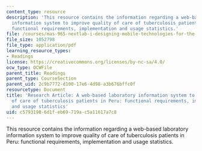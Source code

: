 ```yaml
---
content_type: resource
description: 'This resource contains the information regarding a web-based laboratory
  information system to improve quality of care of tuberculosis patients in Peru:
  functional requirements, implementation and usage statistics.'
file: /courses/mas-965-nextlab-i-designing-mobile-technologies-for-the-next-billion-users-fall-2008/c57931986d1feb69719ac5a11617a7c8_MITMAS_965F08_blaya2007.pdf
file_size: 1052798
file_type: application/pdf
learning_resource_types:
- Readings
license: https://creativecommons.org/licenses/by-nc-sa/4.0/
ocw_type: OCWFile
parent_title: Readings
parent_type: CourseSection
parent_uid: 2c9b7772-d100-17e6-4d98-a3b676bffc0f
resourcetype: Document
title: 'Research Article: A web-based laboratory information system to improve quality
  of care of tuberculosis patients in Peru: Functional requirements, implementation
  and usage statistics'
uid: c5793198-6d1f-eb69-719a-c5a11617a7c8
---
```

This resource contains the information regarding a web-based laboratory information system to improve quality of care of tuberculosis patients in Peru: functional requirements, implementation and usage statistics.